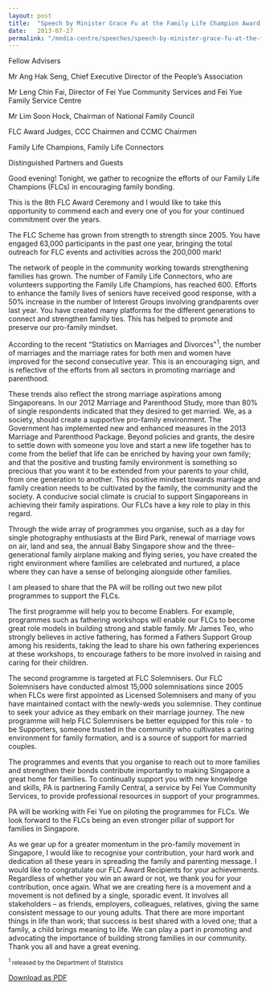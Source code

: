 ```yaml
---
layout: post
title:  "Speech by Minister Grace Fu at the Family Life Champion Award Ceremony 2013"
date:   2013-07-27
permalink: "/media-centre/speeches/speech-by-minister-grace-fu-at-the-family-life-champion-award-ceremony-2013"
---
```


Fellow Advisers

Mr Ang Hak Seng, Chief Executive Director of the People’s Association

Mr Leng Chin Fai, Director of Fei Yue Community Services and Fei Yue Family Service Centre

Mr Lim Soon Hock, Chairman of National Family Council

FLC Award Judges, CCC Chairmen and CCMC Chairmen

Family Life Champions, Family Life Connectors

Distinguished Partners and Guests

Good evening! Tonight, we gather to recognize the efforts of our Family Life Champions (FLCs) in encouraging family bonding.

This is the 8th FLC Award Ceremony and I would like to take this opportunity to commend each and every one of you for your continued commitment over the years.

The FLC Scheme has grown from strength to strength since 2005. You have engaged 63,000 participants in the past one year, bringing the total outreach for FLC events and activities across the 200,000 mark!

The network of people in the community working towards strengthening families has grown. The number of Family Life Connectors, who are volunteers supporting the Family Life Champions, has reached 600. Efforts to enhance the family lives of seniors have received good response, with a 50% increase in the number of Interest Groups involving grandparents over last year. You have created many platforms for the different generations to connect and strengthen family ties. This has helped to promote and preserve our pro-family mindset.

According to the recent “Statistics on Marriages and Divorces"<sup>1</sup>, the number of marriages and the marriage rates for both men and women have improved for the second consecutive year. This is an encouraging sign, and is reflective of the efforts from all sectors in promoting marriage and parenthood.

These trends also reflect the strong marriage aspirations among Singaporeans. In our 2012 Marriage and Parenthood Study, more than 80% of single respondents indicated that they desired to get married. We, as a society, should create a supportive pro-family environment. The Government has implemented new and enhanced measures in the 2013 Marriage and Parenthood Package. Beyond policies and grants, the desire to settle down with someone you love and start a new life together has to come from the belief that life can be enriched by having your own family; and that the positive and trusting family environment is something so precious that you want it to be extended from your parents to your child, from one generation to another. This positive mindset towards marriage and family creation needs to be cultivated by the family, the community and the society. A conducive social climate is crucial to support Singaporeans in achieving their family aspirations. Our FLCs have a key role to play in this regard.

Through the wide array of programmes you organise, such as a day for single photography enthusiasts at the Bird Park, renewal of marriage vows on air, land and sea, the annual Baby Singapore show and the three-generational family airplane making and flying series, you have created the right environment where families are celebrated and nurtured, a place where they can have a sense of belonging alongside other families.

I am pleased to share that the PA will be rolling out two new pilot programmes to support the FLCs.

The first programme will help you to become Enablers. For example, programmes such as fathering workshops will enable our FLCs to become great role models in building strong and stable family. Mr James Teo, who strongly believes in active fathering, has formed a Fathers Support Group among his residents, taking the lead to share his own fathering experiences at these workshops, to encourage fathers to be more involved in raising and caring for their children.

The second programme is targeted at FLC Solemnisers. Our FLC Solemnisers have conducted almost 15,000 solemnisations since 2005 when FLCs were first appointed as Licensed Solemnisers and many of you have maintained contact with the newly-weds you solemnise. They continue to seek your advice as they embark on their marriage journey. The new programme will help FLC Solemnisers be better equipped for this role - to be Supporters, someone trusted in the community who cultivates a caring environment for family formation, and is a source of support for married couples.

The programmes and events that you organise to reach out to more families and strengthen their bonds contribute importantly to making Singapore a great home for families. To continually support you with new knowledge and skills, PA is partnering Family Central, a service by Fei Yue Community Services, to provide professional resources in support of your programmes.

PA will be working with Fei Yue on piloting the programmes for FLCs. We look forward to the FLCs being an even stronger pillar of support for families in Singapore.

As we gear up for a greater momentum in the pro-family movement in Singapore, I would like to recognise your contribution, your hard work and dedication all these years in spreading the family and parenting message. I would like to congratulate our FLC Award Recipients for your achievements. Regardless of whether you win an award or not, we thank you for your contribution, once again. What we are creating here is a movement and a movement is not defined by a single, sporadic event. It involves all stakeholders – as friends, employers, colleagues, relatives, giving the same consistent message to our young adults. That there are more important things in life than work; that success is best shared with a loved one; that a family, a child brings meaning to life. We can play a part in promoting and advocating the importance of building strong families in our community. Thank you all and have a great evening.

<sub><sup>1</sup> released by the Department of Statistics<sub>

[Download as PDF](https://github.com/isomerpages/isomerpages-stratgroup/raw/master/images/Speeches/speech-by-minister-grace-fu-at-the-family-life-champion-award-ceremony-2013.pdf)
